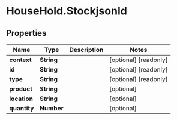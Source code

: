 # HouseHold.Stockjsonld

## Properties

Name | Type | Description | Notes
------------ | ------------- | ------------- | -------------
**context** | **String** |  | [optional] [readonly] 
**id** | **String** |  | [optional] [readonly] 
**type** | **String** |  | [optional] [readonly] 
**product** | **String** |  | [optional] 
**location** | **String** |  | [optional] 
**quantity** | **Number** |  | [optional] 


